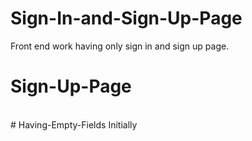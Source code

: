 # Sign-In-and-Sign-Up-Page
Front end work having only sign in and sign up page.
<br>
# Sign-Up-Page
<br>
# Having-Empty-Fields Initially
<br>





